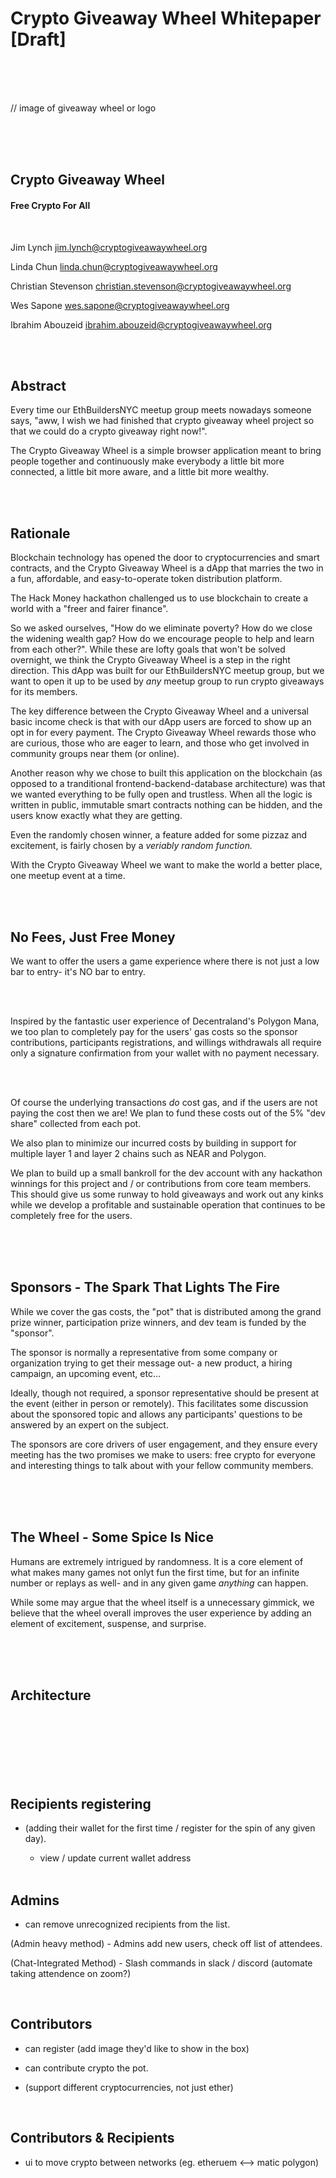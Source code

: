 
# Crypto Giveaway Wheel Whitepaper [Draft]

  <br/>
    </br>
    
  <br/>
  
  // image of giveaway wheel or logo
  
  </br>
    </br>
      </br>
      
## Crypto Giveaway Wheel
#### Free Crypto For All

<br/>

Jim Lynch
jim.lynch@cryptogiveawaywheel.org

Linda Chun
linda.chun@cryptogiveawaywheel.org

Christian Stevenson
christian.stevenson@cryptogiveawaywheel.org

Wes Sapone
wes.sapone@cryptogiveawaywheel.org

Ibrahim Abouzeid
ibrahim.abouzeid@cryptogiveawaywheel.org

<br/>
<br/>


## Abstract

Every time our EthBuildersNYC meetup group meets nowadays someone says, "aww, I wish we had finished that crypto giveaway wheel project so that we could do a crypto giveaway right now!".


The Crypto Giveaway Wheel is a simple browser application meant to bring people together and continuously make everybody a little bit more connected, a little bit more aware, and a little bit more wealthy.

<br/>
<br/>


## Rationale


Blockchain technology has opened the door to cryptocurrencies and smart contracts, and the Crypto Giveaway Wheel is a dApp that marries the two in a fun, affordable, and easy-to-operate token distribution platform.


The Hack Money hackathon challenged us to use blockchain to create a world with a "freer and fairer finance".


So we asked ourselves, "How do we eliminate poverty? How do we close the widening wealth gap? How do we encourage people to help and learn from each other?". While these are lofty goals that won't be solved overnight, we think the Crypto Giveaway Wheel is a step in the right direction. This dApp was built for our EthBuildersNYC meetup group, but we want to open it up to be used by _any_ meetup group to run crypto giveaways for its members.


The key difference between the Crypto Giveaway Wheel and a universal basic income check is that with our dApp users are forced to show up an opt in for every payment. The Crypto Giveaway Wheel rewards those who are curious, those who are eager to learn, and those who get involved in community groups near them (or online). 


Another reason why we chose to built this application on the blockchain (as opposed to a tranditional frontend-backend-database architecture) was that we wanted everything to be fully open and trustless. When all the logic is written in public, immutable smart contracts nothing can be hidden, and the users know exactly what they are getting.

Even the randomly chosen winner, a feature added for some pizzaz and excitement, is fairly chosen by a _veriably random function._ 

With the Crypto Giveaway Wheel we want to make the world a better place, one meetup event at a time. 

<br/>
<br/>



## No Fees, Just Free Money

We want to offer the users a game experience where there is not just a low bar to entry- it's NO bar to entry.

<br/>
<br/>

Inspired by the fantastic user experience of Decentraland's Polygon Mana, we too plan to completely pay for the users' gas costs so the sponsor contributions, participants registrations, and willings withdrawals all require only a signature confirmation from your wallet with no payment necessary.


<br/>
<br/>


Of course the underlying transactions _do_ cost gas, and if the users are not paying the cost then we are! We plan to fund these costs out of the 5% "dev share" collected from each pot.

We also plan to minimize our incurred costs by building in support for multiple layer 1 and layer 2 chains such as NEAR and Polygon.  

We plan to build up a small bankroll for the dev account with any hackathon winnings for this project and / or contributions from core team members. This should give us some runway to hold giveaways and work out any kinks while we develop a profitable and sustainable operation that continues to be completely free for the users.

<br/>
<br/>
<br/>


## Sponsors - The Spark That Lights The Fire


While we cover the gas costs, the "pot" that is distributed among the grand prize winner, participation prize winners, and dev team is funded by the "sponsor".

The sponsor is normally a representative from some company or organization trying to get their message out- a new product, a hiring campaign, an upcoming event, etc...

Ideally, though not required, a sponsor representative should be present at the event (either in person or remotely). This facilitates some discussion about the sponsored topic and allows any participants' questions to be answered by an expert on the subject.

The sponsors are core drivers of user engagement, and they ensure every meeting has the two promises we make to users: free crypto for everyone and interesting things to talk about with your fellow community members.

<br/>
<br/>
<br/>

## The Wheel - Some Spice Is Nice

Humans are extremely intrigued by randomness. It is a core element of what makes many games not onlyt fun the first time, but for an infinite number or replays as well- and in any given game _anything_ can happen.

While some may argue that the wheel itself is a unnecessary gimmick, we believe that the wheel overall improves the user experience by adding an element of excitement, suspense, and surprise.





<br/>
<br/>
<br/>


## Architecture






<br/>
<br/>
<br/>







<br/>
<br/>
<br/>


  
## Recipients registering 

- (adding their wallet for the first time / register for the spin of any given day).
   - view / update current wallet address
  
  <br/>
   
## Admins

  - can remove unrecognized recipients from the list.

  (Admin heavy method) - Admins add new users, check off list of attendees.
  
  (Chat-Integrated Method) - Slash commands in slack / discord (automate taking attendence on zoom?)
  
  
  <br/>
  
## Contributors

  - can register (add image they'd like to show in the box)

  - can contribute crypto the pot.

  - (support different cryptocurrencies, not just ether)

  <br/>

## Contributors & Recipients

  - ui to move crypto between networks (eg. etheruem <--> matic polygon)
  
  
